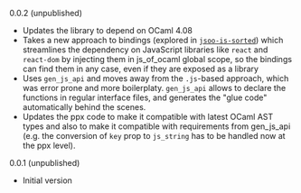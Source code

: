 0.0.2 (unpublished)

- Updates the library to depend on OCaml 4.08
- Takes a new approach to bindings (explored in [`jsoo-is-sorted`](https://github.com/jchavarri/jsoo-is-sorted/)) which streamlines the dependency on JavaScript libraries like `react` and `react-dom` by injecting them in js_of_ocaml global scope, so the bindings can find them in any case, even if they are exposed as a library
- Uses `gen_js_api` and moves away from the `.js`-based approach, which was error prone and more boilerplaty. `gen_js_api` allows to declare the functions in regular interface files, and generates the "glue code" automatically behind the scenes.
- Updates the ppx code to make it compatible with latest OCaml AST types and also to make it compatible with requirements from gen_js_api (e.g. the conversion of `key` prop to `js_string` has to be handled now at the ppx level).

0.0.1 (unpublished)

- Initial version
